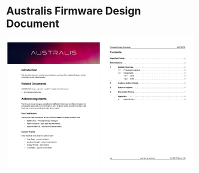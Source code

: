 # Australis Firmware Design Document

<p float='left' align='center'>
<img src=docs/page-0.jpg width=49% /> 
<img src=docs/page-2.jpg width=49% /> 
</p>
